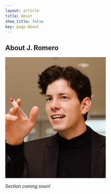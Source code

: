```yaml
---
layout: article
title: About
show_title: false
key: page-About
---
```


## About J. Romero


![Profile image cannot be displayed.](/assets/images/profile_photo.png "@UW Campus")

*Section coming soon!*